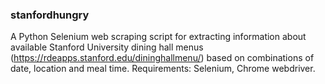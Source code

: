 ### stanfordhungry
A Python Selenium web scraping script for extracting information about available Stanford University dining hall menus (https://rdeapps.stanford.edu/dininghallmenu/) based on combinations of date, location and meal time. 
Requirements: Selenium, Chrome webdriver.
